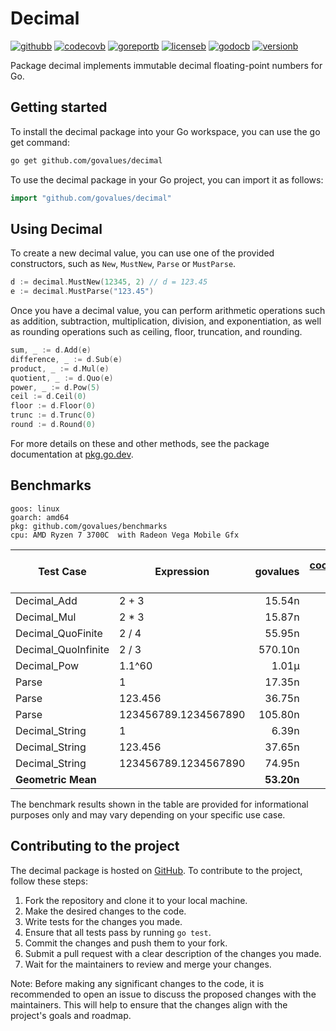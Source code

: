 # Decimal

[![githubb]][github]
[![codecovb]][codecov]
[![goreportb]][goreport]
[![licenseb]][license]
[![godocb]][godoc]
[![versionb]][version]

Package decimal implements immutable decimal floating-point numbers for Go.

## Getting started

To install the decimal package into your Go workspace, you can use the go get command:

```bash
go get github.com/govalues/decimal
```

To use the decimal package in your Go project, you can import it as follows:

```go
import "github.com/govalues/decimal"
```

## Using Decimal

To create a new decimal value, you can use one of the provided constructors,
such as `New`, `MustNew`, `Parse` or `MustParse`.

```go
d := decimal.MustNew(12345, 2) // d = 123.45
e := decimal.MustParse("123.45")
```

Once you have a decimal value, you can perform arithmetic operations such as
addition, subtraction, multiplication, division, and exponentiation, as well
as rounding operations such as ceiling, floor, truncation, and rounding.

```go
sum, _ := d.Add(e)
difference, _ := d.Sub(e)
product, _ := d.Mul(e)
quotient, _ := d.Quo(e)
power, _ := d.Pow(5)
ceil := d.Ceil(0)
floor := d.Floor(0)
trunc := d.Trunc(0)
round := d.Round(0)
```

For more details on these and other methods, see the package documentation
at [pkg.go.dev](https://pkg.go.dev/github.com/govalues/decimal).

## Benchmarks

```text
goos: linux
goarch: amd64
pkg: github.com/govalues/benchmarks
cpu: AMD Ryzen 7 3700C  with Radeon Vega Mobile Gfx 
```

| Test Case           | Expression           |   govalues | [cockroachdb] v3.1.2 | cockroachdb vs govalues | [shopspring] v1.3.1 | shopspring vs govalues |
| ------------------- | -------------------- | ---------: | -------------------: | ----------------------: | ------------------: | ---------------------: |
| Decimal_Add         | 2 + 3                |     15.54n |               47.39n |                +204.89% |             142.65n |               +817.66% |
| Decimal_Mul         | 2 * 3                |     15.87n |               61.18n |                +285.51% |             136.60n |               +760.74% |
| Decimal_QuoFinite   | 2 / 4                |     55.95n |              360.70n |                +544.74% |             654.45n |              +1069.81% |
| Decimal_QuoInfinite | 2 / 3                |    570.10n |              936.40n |                 +64.27% |            2858.00n |               +401.36% |
| Decimal_Pow         | 1.1^60               |      1.01µ |                3.06µ |                +202.92% |              20.09µ |              +1889.90% |
| Parse               | 1                    |     17.35n |               88.44n |                +409.74% |             132.10n |               +661.38% |
| Parse               | 123.456              |     36.75n |              220.15n |                +499.05% |             244.45n |               +565.17% |
| Parse               | 123456789.1234567890 |    105.80n |              240.40n |                +127.33% |             496.00n |               +369.08% |
| Decimal_String      | 1                    |      6.39n |               23.42n |                +266.32% |             237.95n |              +3622.62% |
| Decimal_String      | 123.456              |     37.65n |               38.27n |                  +1.66% |             230.40n |               +512.03% |
| Decimal_String      | 123456789.1234567890 |     74.95n |              189.70n |                +153.10% |             324.10n |               +332.42% |
| **Geometric Mean**  |                      | **53.20n** |          **164.50n** |            **+209.17%** |         **462.80n** |           **+769.86%** |

The benchmark results shown in the table are provided for informational purposes only and may vary depending on your specific use case.

## Contributing to the project

The decimal package is hosted on [GitHub](https://github.com/govalues/decimal).
To contribute to the project, follow these steps:

 1. Fork the repository and clone it to your local machine.
 1. Make the desired changes to the code.
 1. Write tests for the changes you made.
 1. Ensure that all tests pass by running `go test`.
 1. Commit the changes and push them to your fork.
 1. Submit a pull request with a clear description of the changes you made.
 1. Wait for the maintainers to review and merge your changes.

Note: Before making any significant changes to the code, it is recommended to open an issue to discuss the proposed changes with the maintainers. This will help to ensure that the changes align with the project's goals and roadmap.

[codecov]: https://codecov.io/gh/govalues/decimal
[codecovb]: https://img.shields.io/codecov/c/github/govalues/decimal/main?color=brightcolor
[goreport]: https://goreportcard.com/report/github.com/govalues/decimal
[goreportb]: https://goreportcard.com/badge/github.com/govalues/decimal
[github]: https://github.com/govalues/decimal/actions/workflows/go.yml
[githubb]: https://img.shields.io/github/actions/workflow/status/govalues/decimal/go.yml
[godoc]: https://pkg.go.dev/github.com/govalues/decimal#section-documentation
[godocb]: https://img.shields.io/badge/go.dev-reference-blue
[version]: https://go.dev/dl
[versionb]: https://img.shields.io/github/go-mod/go-version/govalues/decimal?label=go
[license]: https://en.wikipedia.org/wiki/MIT_License
[licenseb]: https://img.shields.io/github/license/govalues/decimal?color=blue
[cockroachdb]: https://pkg.go.dev/github.com/cockroachdb/apd
[shopspring]: https://pkg.go.dev/github.com/shopspring/decimal

